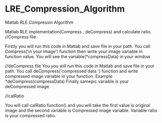 # LRE_Compression_Algorithm
Matlab RLE Compressin Algorithm

Matlab RLE implementation(Compress , deCompress) and calculate ratio.
//Compress file

Firstly you  will run this code in Matlab and save file in your path.
You call Compress('in your image') function then write your image variable in function value.
You will see the variable(*compressData) in your window

//deCompress file
You you will run this code in Matlab and save file in your path.
You call deCompress('compressed data ') function and write compressed image variable in your function.
Example *deCompress(compressData)
Finally samepic variable is your deCompressed image

//calRatio

You will call calRatio function() and you will take the first value is original image and the second variable 
is Compressed image variable. 
Variable ratio is your compressed ratio.



